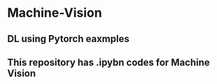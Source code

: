 # Machine-Vision
## DL using Pytorch eaxmples
## This repository has .ipybn codes for Machine Vision
